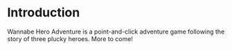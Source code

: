 # Introduction 
Wannabe Hero Adventure is a point-and-click adventure game following the story of three plucky heroes. More to come!
